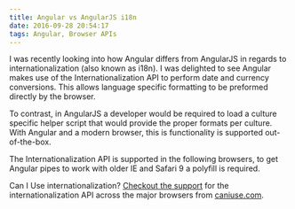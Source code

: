 ```yaml
---
title: Angular vs AngularJS i18n
date: 2016-09-28 20:54:17
tags: Angular, Browser APIs
---
```

I was recently looking into how Angular differs from AngularJS in regards to internationalization (also known as i18n).  I was delighted to see Angular makes use of the Internationalization API to perform date and currency conversions.  This allows language specific formatting to be preformed directly by the browser.

To contrast, in AngularJS a developer would be required to load a culture specific helper script that would provide the proper formats per culture.  With Angular and a modern browser, this is functionality is supported out-of-the-box.

The Internationalization API is supported in the following browsers, to get Angular pipes to work with older IE and Safari 9 a polyfill is required.

Can I Use internationalization? [Checkout the support](http://caniuse.com/#feat=internationalization) for the internationalization API across the major browsers from [caniuse.com](http://caniuse.com).